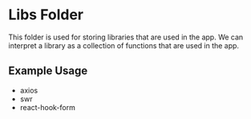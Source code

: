 # Libs Folder

This folder is used for storing libraries that are used in the app. We can interpret a library as a collection of functions that are used in the app.

## Example Usage

- axios
- swr
- react-hook-form
